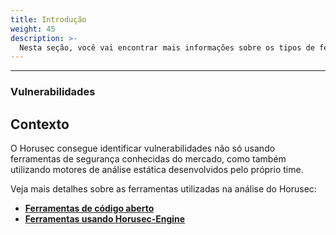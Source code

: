 ```yaml
---
title: Introdução
weight: 45
description: >-
  Nesta seção, você vai encontrar mais informações sobre os tipos de ferramentas que o Horusec usa nas suas análises.
---
```


---
### Vulnerabilidades

## Contexto

O Horusec consegue identificar vulnerabilidades não só usando ferramentas de segurança conhecidas do mercado, como também utilizando motores de análise estática desenvolvidos pelo próprio time. 

Veja mais detalhes sobre as ferramentas utilizadas na análise do Horusec:

- [**Ferramentas de código aberto**](/docs/pt-br/referência/vulnerabilidades/ferramentas-de-código-aberto/)
- [**Ferramentas usando Horusec-Engine**](/docs/pt-br/referência/vulnerabilidades/ferramentas-usando-horusec-engine/)

